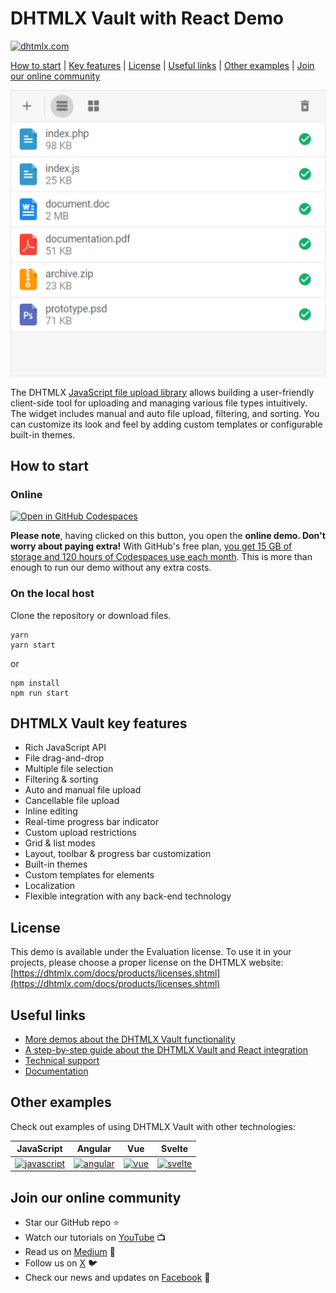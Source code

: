 # DHTMLX Vault with React Demo

[![dhtmlx.com](https://img.shields.io/badge/made%20by-DHTMLX-blue)](https://dhtmlx.com/)  

[How to start](#how-to-start) | [Key features](#key-features) | [License](#license) | [Useful links](#links) | [Other examples](#examples) | [Join our online community](#join)

<img src="https://raw.githubusercontent.com/DHTMLX/svelte-vault-demo/master/vault.png" width="550">

The DHTMLX [JavaScript file upload library](https://dhtmlx.com/docs/products/dhtmlxVault/) allows building a user-friendly client-side tool for uploading
and managing various file types intuitively. The widget includes manual and auto file upload, filtering, and sorting. You can customize its look and feel by adding custom templates or configurable built-in themes.  

<a name="how-to-start"></a>
## How to start

### Online

[![Open in GitHub Codespaces](https://github.com/codespaces/badge.svg)](https://codespaces.new/DHTMLX/react-vault-demo/)

**Please note**, having clicked on this button, you open the **online demo. Don't worry about paying extra!** With GitHub's free plan, [you get 15 GB of storage and 120 hours of Codespaces use each month](https://docs.github.com/en/billing/managing-billing-for-github-codespaces/about-billing-for-github-codespaces#monthly-included-storage-and-core-hours-for-personal-accounts). This is more than enough to run our demo without any extra costs.

### On the local host 

Clone the repository or download files.

```
yarn
yarn start
```

or

```
npm install
npm run start
```

<a name="key-features"></a>
## DHTMLX Vault key features

- Rich JavaScript API
- File drag-and-drop
- Multiple file selection
- Filtering & sorting
- Auto and manual file upload
- Cancellable file upload
- Inline editing 
- Real-time progress bar indicator
- Custom upload restrictions
- Grid & list modes
- Layout, toolbar & progress bar customization
- Built-in themes
- Custom templates for elements
- Localization
- Flexible integration with any back-end technology

<a name="license"></a>
## License ##
This demo is available under the Evaluation license. To use it in your projects, please choose a proper license on the DHTMLX website: [https://dhtmlx.com/docs/products/licenses.shtml](https://dhtmlx.com/docs/products/licenses.shtml)

<a name="links"></a>
## Useful links

- [More demos about the DHTMLX Vault functionality](https://snippet.dhtmlx.com/26x2jra2?tag=vault)
- [A step-by-step guide about the DHTMLX Vault and React integration](https://docs.dhtmlx.com/vault/react_integration.html) 
- [Technical support ](https://forum.dhtmlx.com/c/vault)
- [Documentation](https://docs.dhtmlx.com/vault)

<a name="examples"></a>
## Other examples

Check out examples of using DHTMLX Vault with other technologies:

| JavaScript | Angular | Vue | Svelte
| ----- | ----- | ----- | ----- |
| [![javascript](https://dhtmlx.com/images/common/technologies/js.svg)](https://dhtmlx.com/docs/products/dhtmlxVault/) | [![angular](https://dhtmlx.com/images/common/technologies/angular.svg)](https://dhtmlx.com/docs/products/dhtmlxVault-for-Angular/) | [![vue](https://dhtmlx.com/images/common/technologies/vue.svg)](https://dhtmlx.com/docs/products/dhtmlxVault-for-Vue/) | [![svelte](https://dhtmlx.com/images/common/technologies/svelte.svg)](https://github.com/plazarev/svelte-vault-demo) |

<a name="join"></a>
## Join our online community

- Star our GitHub repo :star:
- Watch our tutorials on [YouTube](https://www.youtube.com/user/dhtmlx/videos) :tv:
- Read us on [Medium](https://dhtmlx.medium.com) :newspaper:
- Follow us on [X](https://x.com/dhtmlx) :bird:
- Check our news and updates on [Facebook](https://www.facebook.com/dhtmlx/) :feet:
